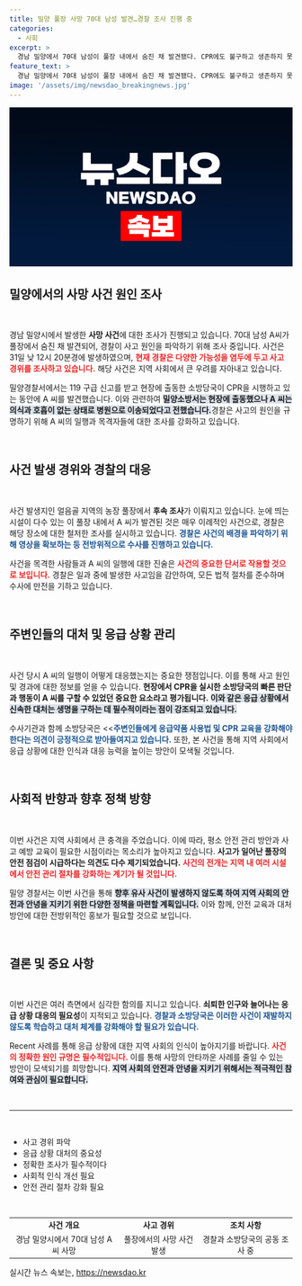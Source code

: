 ```yaml
---
title: 밀양 풀장 사망 70대 남성 발견…경찰 조사 진행 중
categories:
  - 사회
excerpt: >
  경남 밀양에서 70대 남성이 풀장 내에서 숨진 채 발견됐다. CPR에도 불구하고 생존하지 못한 A씨, 경찰은 사고 경위를 조사 중이다. 궁금증을 자극하는 이 사건의 진실은 무엇일까?
feature_text: >
  경남 밀양에서 70대 남성이 풀장 내에서 숨진 채 발견됐다. CPR에도 불구하고 생존하지 못한 A씨, 경찰은 사고 경위를 조사 중이다. 궁금증을 자극하는 이 사건의 진실은 무엇일까?
image: '/assets/img/newsdao_breakingnews.jpg'
---
```


<p><img src="/assets/img/newsdao_breakingnews.jpg" alt="implanttips 속보" /></p>

<h2 data-ke-size="size26">밀양에서의 사망 사건 원인 조사</h2>

<p data-ke-size="size16">&nbsp;</p>

<p>경남 밀양시에서 발생한 <b>사망 사건</b>에 대한 조사가 진행되고 있습니다. 70대 남성 A씨가 풀장에서 숨진 채 발견되어, 경찰이 사고 원인을 파악하기 위해 조사 중입니다. 사건은 31일 낮 12시 20분경에 발생하였으며, <b><span style="color: #ee2323;">현재 경찰은 다양한 가능성을 염두에 두고 사고 경위를 조사하고 있습니다.</span></b> 해당 사건은 지역 사회에서 큰 우려를 자아내고 있습니다. </p>

<p>밀양경찰서에서는 119 구급 신고를 받고 현장에 출동한 소방당국이 CPR을 시행하고 있는 동안에 A 씨를 발견했습니다. 이와 관련하여 <b><span style="background-color: #21538527;">밀양소방서는 현장에 출동했으나 A 씨는 의식과 호흡이 없는 상태로 병원으로 이송되었다고 전했습니다.</span></b>경찰은 사고의 원인을 규명하기 위해 A 씨의 일행과 목격자들에 대한 조사를 강화하고 있습니다.</p>

<p data-ke-size="size16">&nbsp;</p>

<h2 data-ke-size="size26">사건 발생 경위와 경찰의 대응</h2>

<p data-ke-size="size16">&nbsp;</p>

<p>사건 발생지인 얼음골 지역의 농장 풀장에서 <b>후속 조사</b>가 이뤄지고 있습니다. 눈에 띄는 시설이 다수 있는 이 풀장 내에서 A 씨가 발견된 것은 매우 이례적인 사건으로, 경찰은 해당 장소에 대한 철저한 조사를 실시하고 있습니다. <b><span style="color: #1a5490;">경찰은 사건의 배경을 파악하기 위해 영상을 확보하는 등 전방위적으로 수사를 진행하고 있습니다.</span></b></p>

<p>사건을 목격한 사람들과 A 씨의 일행에 대한 진술은 <b><span style="color: #ee2323;">사건의 중요한 단서로 작용할 것으로 보입니다.</span></b> 경찰은 일과 중에 발생한 사고임을 감안하여, 모든 법적 절차를 준수하며 수사에 만전을 기하고 있습니다.</p>

<p data-ke-size="size16">&nbsp;</p>

<h2 data-ke-size="size26">주변인들의 대처 및 응급 상황 관리</h2>

<p data-ke-size="size16">&nbsp;</p>

<p>사건 당시 A 씨의 일행이 어떻게 대응했는지는 중요한 쟁점입니다. 이를 통해 사고 원인 및 경과에 대한 정보를 얻을 수 있습니다. <b>현장에서 CPR을 실시한 소방당국의 빠른 판단과 행동이 A 씨를 구할 수 있었던 중요한 요소라고 평가됩니다.</b> <b><span style="background-color: #21538527;">이와 같은 응급 상황에서 신속한 대처는 생명을 구하는 데 필수적이라는 점이 강조되고 있습니다.</span></b></p>

<p>수사기관과 함께 소방당국은 &lt;&lt;<b><span style="color: #1a5490;">주변인들에게 응급약품 사용법 및 CPR 교육을 강화해야 한다는 의견이 긍정적으로 받아들여지고 있습니다.</span></b> 또한, 본 사건을 통해 지역 사회에서 응급 상황에 대한 인식과 대응 능력을 높이는 방안이 모색될 것입니다.</p>

<p data-ke-size="size16">&nbsp;</p>

<h2 data-ke-size="size26">사회적 반향과 향후 정책 방향</h2>

<p data-ke-size="size16">&nbsp;</p>

<p>이번 사건은 지역 사회에서 큰 충격을 주었습니다. 이에 따라, 평소 안전 관리 방안과 사고 예방 교육이 필요한 시점이라는 목소리가 높아지고 있습니다. <b>사고가 일어난 풀장의 안전 점검이 시급하다는 의견도 다수 제기되었습니다.</b> <b><span style="color: #ee2323;">사건의 전개는 지역 내 여러 시설에서 안전 관리 절차를 강화하는 계기가 될 것입니다.</span></b> </p>

<p>밀양 경찰서는 이번 사건을 통해 <b><span style="background-color: #21538527;">향후 유사 사건이 발생하지 않도록 하여 지역 사회의 안전과 안녕을 지키기 위한 다양한 정책을 마련할 계획입니다.</span></b> 이와 함께, 안전 교육과 대처 방안에 대한 전방위적인 홍보가 필요할 것으로 보입니다.</p>

<p data-ke-size="size16">&nbsp;</p>

<h2 data-ke-size="size26">결론 및 중요 사항</h2>

<p data-ke-size="size16">&nbsp;</p>

<p>이번 사건은 여러 측면에서 심각한 함의를 지니고 있습니다. <b>쇠퇴한 인구와 늘어나는 응급 상황 대응의 필요성</b>이 지적되고 있습니다. <b><span style="color: #1a5490;">경찰과 소방당국은 이러한 사건이 재발하지 않도록 학습하고 대처 체계를 강화해야 할 필요가 있습니다.</span></b> </p>

<p>Recent 사례를 통해 응급 상황에 대한 지역 사회의 인식이 높아지기를 바랍니다. <b><span style="color: #ee2323;">사건의 정확한 원인 규명은 필수적입니다.</span></b> 이를 통해 사망의 안타까운 사례를 줄일 수 있는 방안이 모색되기를 희망합니다. <b><span style="background-color: #21538527;">지역 사회의 안전과 안녕을 지키기 위해서는 적극적인 참여와 관심이 필요합니다.</span></b> </p>

<p data-ke-size="size16">&nbsp;</p>

<hr />

<p data-ke-size="size16">&nbsp;</p>

<ul>
    <li>사고 경위 파악</li>
    <li>응급 상황 대처의 중요성</li>
    <li>정확한 조사가 필수적이다</li>
    <li>사회적 인식 개선 필요</li>
    <li>안전 관리 절차 강화 필요</li>
</ul>

<p data-ke-size="size16">&nbsp;</p>

<table style="border-collapse: collapse; width: 100%;">
    <tbody>
        <tr style="height: 17px;">
            <td style="text-align: center; height: 17px;"><b>사건 개요</b></td>
            <td style="text-align: center; height: 17px;"><b>사고 경위</b></td>
            <td style="text-align: center; height: 17px;"><b>조치 사항</b></td>
        </tr>
        <tr style="height: 17px;">
            <td style="text-align: center; height: 17px;">경남 밀양시에서 70대 남성 A씨 사망</td>
            <td style="text-align: center; height: 17px;">풀장에서의 사망 사건 발생</td>
            <td style="text-align: center; height: 17px;">경찰과 소방당국의 공동 조사 중</td>
        </tr>
    </tbody>
</table>
실시간 뉴스 속보는, <a href="https://newsdao.kr" rel="dofollow">https://newsdao.kr</a>


